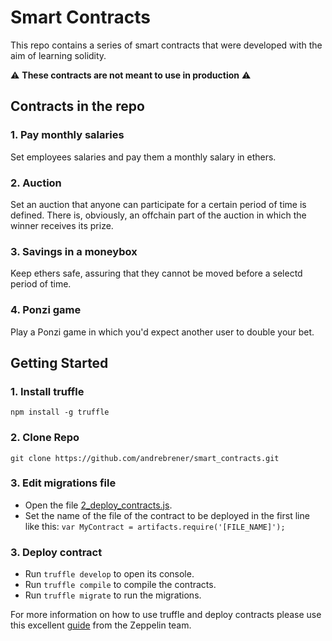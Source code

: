 # Smart Contracts

This repo contains a series of smart contracts that were developed with the aim of learning solidity.

:warning: **These contracts are not meant to use in production** :warning:

## Contracts in the repo

### 1. Pay monthly salaries
Set employees salaries and pay them a monthly salary in ethers.

### 2. Auction
Set an auction that anyone can participate for a certain period of time is defined. There is, obviously, an offchain part of the auction in which the winner receives its prize.

### 3. Savings in a moneybox
Keep ethers safe, assuring that they cannot be moved before a selectd period of time.

### 4. Ponzi game
Play a Ponzi game in which you'd expect another user to double your bet.

## Getting Started

### 1. Install truffle

```npm install -g truffle```

### 2. Clone Repo

`git clone https://github.com/andrebrener/smart_contracts.git`

### 3. Edit migrations file

- Open the file [2_deploy_contracts.js](https://github.com/andrebrener/smart_contracts/blob/master/migrations/2_deploy_contracts.js).
- Set the name of the file of the contract to be deployed in the first line like this:
```var MyContract = artifacts.require('[FILE_NAME]');```

### 3. Deploy contract

- Run ```truffle develop``` to open its console.
- Run ```truffle compile``` to compile the contracts.
- Run ```truffle migrate``` to run the migrations.

For more information on how to use truffle and deploy contracts please use this excellent [guide](https://blog.zeppelin.solutions/a-gentle-introduction-to-ethereum-programming-part-3-abdd9644d0c2) from the Zeppelin team.
